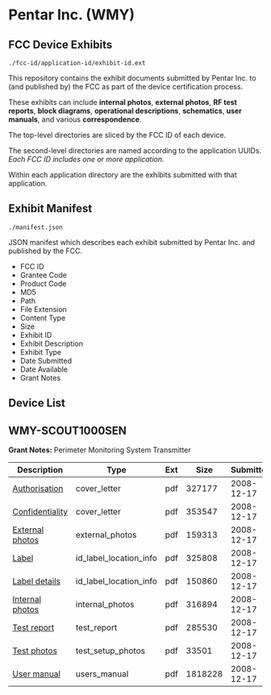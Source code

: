 # Pentar Inc. (WMY)
## FCC Device Exhibits

```
./fcc-id/application-id/exhibit-id.ext
```

This repository contains the exhibit documents submitted by Pentar Inc. to (and published by) the FCC as part of the device certification process.

These exhibits can include **internal photos**, **external photos**, **RF test reports**, **block diagrams**, **operational descriptions**, **schematics**, **user manuals**, and various **correspondence**.

The top-level directories are sliced by the FCC ID of each device.

The second-level directories are named according to the application UUIDs. *Each FCC ID includes one or more application.*

Within each application directory are the exhibits submitted with that application. 

## Exhibit Manifest

```
./manifest.json
```

JSON manifest which describes each exhibit submitted by Pentar Inc. and published by the FCC.

- FCC ID
- Grantee Code
- Product Code
- MD5
- Path
- File Extension
- Content Type
- Size
- Exhibit ID
- Exhibit Description
- Exhibit Type
- Date Submitted
- Date Available
- Grant Notes

## Device List
## WMY-SCOUT1000SEN
**Grant Notes:** Perimeter Monitoring System Transmitter

| Description | Type | Ext | Size | Submitted | Available |
| ----------- | ---- | --- | ---- | --------- | --------- |
| [Authorisation](WMY-SCOUT1000SEN/86607e0fc9bbc0ed3cd083e02d9d1b8e/1045090.pdf) | cover_letter | pdf | 327177 | 2008-12-17 | 2008-12-17 |
| [Confidentiality](WMY-SCOUT1000SEN/86607e0fc9bbc0ed3cd083e02d9d1b8e/1045091.pdf) | cover_letter | pdf | 353547 | 2008-12-17 | 2008-12-17 |
| [External photos](WMY-SCOUT1000SEN/86607e0fc9bbc0ed3cd083e02d9d1b8e/1045093.pdf) | external_photos | pdf | 159313 | 2008-12-17 | 2008-12-17 |
| [Label](WMY-SCOUT1000SEN/86607e0fc9bbc0ed3cd083e02d9d1b8e/1045095.pdf) | id_label_location_info | pdf | 325808 | 2008-12-17 | 2008-12-17 |
| [Label details](WMY-SCOUT1000SEN/86607e0fc9bbc0ed3cd083e02d9d1b8e/1045096.pdf) | id_label_location_info | pdf | 150860 | 2008-12-17 | 2008-12-17 |
| [Internal photos](WMY-SCOUT1000SEN/86607e0fc9bbc0ed3cd083e02d9d1b8e/1045094.pdf) | internal_photos | pdf | 316894 | 2008-12-17 | 2008-12-17 |
| [Test report](WMY-SCOUT1000SEN/86607e0fc9bbc0ed3cd083e02d9d1b8e/1045099.pdf) | test_report | pdf | 285530 | 2008-12-17 | 2008-12-17 |
| [Test photos](WMY-SCOUT1000SEN/86607e0fc9bbc0ed3cd083e02d9d1b8e/1045100.pdf) | test_setup_photos | pdf | 33501 | 2008-12-17 | 2008-12-17 |
| [User manual](WMY-SCOUT1000SEN/86607e0fc9bbc0ed3cd083e02d9d1b8e/1045101.pdf) | users_manual | pdf | 1818228 | 2008-12-17 | 2008-12-17 |
